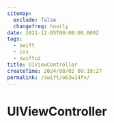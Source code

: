 ```yaml
---
sitemap:
  exclude: false
  changefreq: hourly
date: 2021-12-05T00:00:00.000Z
tags:
  - swift
  - ios
  - swiftui
title: UIViewController
createTime: 2024/08/02 09:19:27
permalink: /swift/o63w14fv/
---
```


# UIViewController
